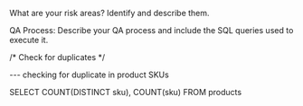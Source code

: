 What are your risk areas? Identify and describe them.



QA Process:
Describe your QA process and include the SQL queries used to execute it.

/* Check for duplicates */

--- checking for duplicate in product SKUs

SELECT COUNT(DISTINCT sku), COUNT(sku) FROM products